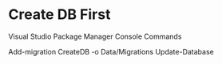 # Create DB First

Visual Studio Package Manager Console Commands

Add-migration CreateDB -o Data/Migrations
Update-Database
